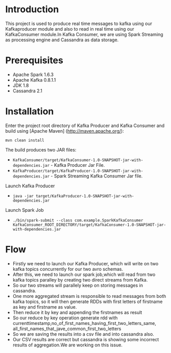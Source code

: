 # Introduction #

This project is used to produce real time messages to kafka using our Kafkaproducer module and also to read in real time using our KafkaConsumer module.In Kafka Consumer,
we are using Spark Streaming as processing engine and Cassandra as data storage.

# Prerequisites #

* Apache Spark 1.6.3
* Apache Kafka 0.8.1.1
* JDK 1.8
* Cassandra 2.1

# Installation #

Enter the project root directory of Kafka Producer and Kafka Consumer and build using [Apache Maven] (http://maven.apache.org/):
```
mvn clean install
```

The build produces two JAR files:
* `KafkaConsumer/target/KafkaConsumer-1.0-SNAPSHOT-jar-with-dependencies.jar` - Kafka Producer Jar File.
* `KafkaProducer/target/KafkaProducer-1.0-SNAPSHOT-jar-with-dependencies.jar` - Spark Streaming Kafka Consumer Jar file.

Launch Kafka Producer
* `java -jar target/KafkaProducer-1.0-SNAPSHOT-jar-with-dependencies.jar`

Launch Spark Job
* `./bin/spark-submit --class com.example.SparkKafkaConsumer KafkaConsumer_ROOT_DIRECTORY/target/KafkaConsumer-1.0-SNAPSHOT-jar-with-dependencies.jar`

# Flow #

- Firstly we need to launch our Kafka Producer, which will write on two kafka topics concurrently for our two avro schemas.  
- After this, we need to launch our spark job,which will read from two kafka topics paralley by creating two direct streams from Kafka.  
- So our two streams will parallely keep on storing messages in cassandra.  
- One more aggregated stream is responsible to read messages from both kafka topics, so  it will then generate RDDs with first letters of firstname as key and firstname as value.
- Then reduce it by key and appending the firstnames as result
- So our reduce by key operation generate rdd with currenttimestamp,no_of_first_names_having_first_two_letters_same, all_first_names_that_jave_common_first_two_letters
- So we are saving the results into a csv file and into cassandra also.
- Our CSV results are correct but cassandra is showing some incorrect results of aggregation.We are working on this issue.
